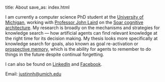 title: About
save_as: index.html

I am currently a computer science PhD student at the [University of Michigan](http://umich.edu/), working with [Professor John Laird](http://ai.eecs.umich.edu/people/laird/) on the [Soar cognitive architecture](http://soar.eecs.umich.edu/).
My research is broadly on the mechanisms and strategies for knowledge search &mdash; how artificial agents can find relevant knowledge at the right time for its decision making.
My thesis looks more specifically at knowledge search for goals, also known as goal re-activation or [prospective memory](http://en.wikipedia.org/wiki/Prospective_memory), which is the ability for agents to remember to do things in the future despite continual forgetting.

I can also be found on [LinkedIn](https://www.linkedin.com/in/justinnhli) and [Facebook](https://www.facebook.com/justinnhli).

Email: justinnh@umich.edu
